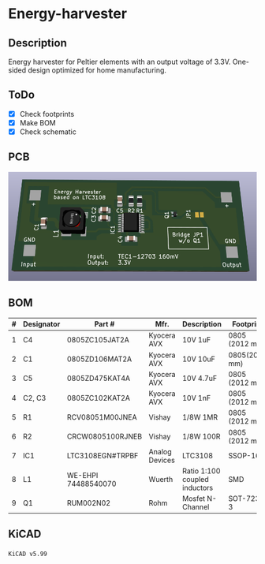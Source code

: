 # Energy-harvester

## Description

Energy harvester for Peltier elements with an output voltage of 3.3V. 
One-sided design optimized for home manufacturing.

## ToDo

- [x] Check footprints
- [x] Make BOM 
- [x] Check schematic

## PCB
![3D Image](img/3D.png)

## BOM

|# |Designator	|Part #	|Mfr.	|Description |Footprint	|Qty. |
|- |----------- |------ |---- |----------- |--------- |---- |
|1 |C4	|0805ZC105JAT2A|	Kyocera AVX	|10V 1uF	|0805 (2012 mm)	|1|
|2	|C1	|0805ZD106MAT2A|	Kyocera AVX	|10V 10uF	|0805(2012 mm)	|1|
|3	|C5|	0805ZD475KAT4A|	Kyocera AVX|	10V 4.7uF|	0805 (2012 mm)	|1|
|4	|C2, C3|	0805ZC102KAT2A|	Kyocera AVX|	10V 1nF|	0805 (2012 mm)	|2|
|5	|R1|	RCV08051M00JNEA|	Vishay|	1/8W 1MR|	0805 (2012 mm) |1|
|6	|R2|	CRCW0805100RJNEB|	Vishay|	1/8W 100R|	0805 (2012 mm) |1|
|7	|IC1|	LTC3108EGN#TRPBF|	Analog Devices|	LTC3108|	SSOP-16	|1|
|8	|L1|	WE-EHPI 74488540070|	Wuerth|	Ratio 1:100 coupled inductors|	SMD	|1|
|9	|Q1|	RUM002N02|	Rohm|	Mosfet N-Channel|	SOT-723-3	|1|

## KiCAD

``` KiCAD v5.99 ```
